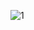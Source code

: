 ![1](https://user-images.githubusercontent.com/45419456/180121435-ecce3c48-6727-4ea8-ab40-bc6d79406810.PNG)
